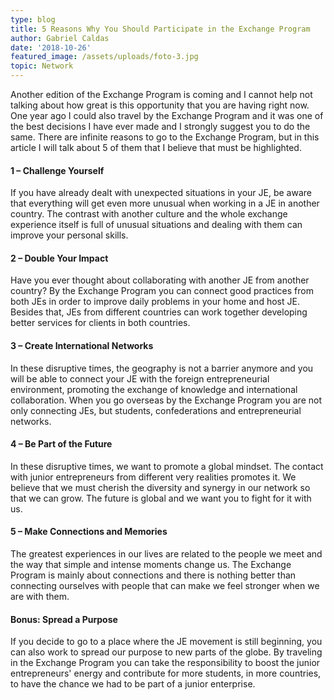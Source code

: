 ```yaml
---
type: blog
title: 5 Reasons Why You Should Participate in the Exchange Program
author: Gabriel Caldas
date: '2018-10-26'
featured_image: /assets/uploads/foto-3.jpg
topic: Network
---
```

Another edition of the Exchange Program is coming and I cannot help not talking about how great is this opportunity that you are having right now. One year ago I could also travel by the Exchange Program and it was one of the best decisions I have ever made and I strongly suggest you to do the same. There are infinite reasons to go to the Exchange Program, but in this article I will talk about 5 of them that I believe that must be highlighted.

#### 1 – Challenge Yourself

If you have already dealt with unexpected situations in your JE, be aware that everything will get even more unusual when working in a JE in another country. The contrast with another culture and the whole exchange experience itself is full of unusual situations and dealing with them can improve your personal skills.

#### 2 – Double Your Impact

Have you ever thought about collaborating with another JE from another country? By the Exchange Program you can connect good practices from both JEs in order to improve daily problems in your home and host JE. Besides that, JEs from different countries can work together developing better services for clients in both countries.

#### 3 – Create International Networks

In these disruptive times, the geography is not a barrier anymore and you will be able to connect your JE with the foreign entrepreneurial environment, promoting the exchange of knowledge and international collaboration. When you go overseas by the Exchange Program you are not only connecting JEs, but students, confederations and entrepreneurial networks.

#### 4 – Be Part of the Future

In these disruptive times, we want to promote a global mindset. The contact with junior entrepreneurs from different very realities promotes it. We believe that we must cherish the diversity and synergy in our network so that we can grow. The future is global and we want you to fight for it with us.

#### 5 – Make Connections and Memories

The greatest experiences in our lives are related to the people we meet and the way that simple and intense moments change us. The Exchange Program is mainly about connections and there is nothing better than connecting ourselves with people that can make we feel stronger when we are with them.

#### Bonus: Spread a Purpose

If you decide to go to a place where the JE movement is still beginning, you can also work to spread our purpose to new parts of the globe. By traveling in the Exchange Program you can take the responsibility to boost the junior entrepreneurs' energy and contribute for more students, in more countries, to have the chance we had to be part of a junior enterprise.
